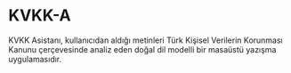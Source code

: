# KVKK-A
KVKK Asistanı, kullanıcıdan aldığı metinleri Türk Kişisel Verilerin Korunması Kanunu çerçevesinde analiz eden doğal dil modelli bir masaüstü yazışma uygulamasıdır.
